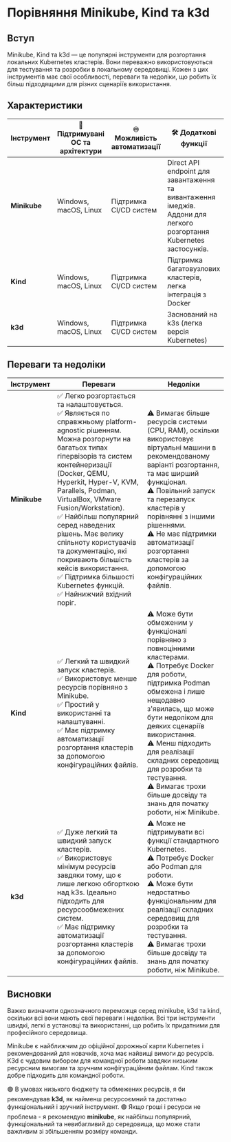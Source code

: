 
# Порівняння Minikube, Kind та k3d

## Вступ

Minikube, Kind та k3d — це популярні інструменти для розгортання локальних Kubernetes кластерів. Вони переважно використовуються для тестування та розробки в локальному середовищі. Кожен з цих інструментів має свої особливості, переваги та недоліки, що робить їх більш підходящими для різних сценаріїв використання.

## Характеристики

| Інструмент | 📱 Підтримувані ОС та архітектури | ♾️ Можливість автоматизації | 🛠️ Додаткові функції |
|------------|--------------------------------|--------------------------|-------------------|
| **Minikube** | Windows, macOS, Linux | Підтримка CI/CD систем | Direct API endpoint для завантаження та вивантаження імеджів. Аддони для легкого розгортання Kubernetes застосунків. |
| **Kind** | Windows, macOS, Linux | Підтримка CI/CD систем | Підтримка багатовузлових кластерів, легка інтеграція з Docker |
| **k3d** | Windows, macOS, Linux | Підтримка CI/CD систем | Заснований на k3s (легка версія Kubernetes) |

## Переваги та недоліки

| Інструмент | Переваги | Недоліки |
|------------|----------|----------|
| **Minikube** | ✅ Легко розгортається та налаштовується.<br>✅ Являється по справжньому platform-agnostic рішенням. Можна розгорнути на багатьох типах гіпервізорів та систем контейнеризації (Docker, QEMU, Hyperkit, Hyper-V, KVM, Parallels, Podman, VirtualBox, VMware Fusion/Workstation).<br>✅ Найбільш популярний серед наведених рішень. Має велику спільноту користувачів та документацію, які покривають більшість кейсів використання.<br>✅ Підтримка більшості Kubernetes функцій.<br>✅ Найнижчий вхідний поріг. | ⚠️ Вимагає більше ресурсів системи (CPU, RAM), оскільки використовує віртуальні машини в рекомендованому варіанті розгортання, та має ширший функціонал.<br>⚠️ Повільний запуск та перезапуск кластерів у порівнянні з іншими рішеннями.<br>⚠️ Не має підтримки автоматизації розгортання кластерів за допомогою конфігураційних файлів. |
| **Kind** | ✅ Легкий та швидкий запуск кластерів.<br>✅ Використовує менше ресурсів порівняно з Minikube.<br>✅ Простий у використанні та налаштуванні.<br>✅ Має підтримку автоматизації розгортання кластерів за допомогою конфігураційних файлів.| ⚠️ Може бути обмеженим у функціоналі порівняно з повноцінними кластерами.<br>⚠️ Потребує Docker для роботи, підтримка Podman обмежена і лише нещодавно з'явилась, що може бути недоліком для деяких сценаріїв використання.<br>⚠️ Менш підходить для реалізації складних середовищ для розробки та тестування.<br>⚠️ Вимагає трохи більше досвіду та знань для початку роботи, ніж Minikube. |
| **k3d** | ✅ Дуже легкий та швидкий запуск кластерів.<br>✅ Використовує мінімум ресурсів завдяки тому, що є лише легкою обгорткою над k3s. Ідеально підходить для ресурсообмежених систем.<br>✅ Має підтримку автоматизації розгортання кластерів за допомогою конфігураційних файлів. | ⚠️ Може не підтримувати всі функції стандартного Kubernetes.<br>⚠️ Потребує Docker або Podman для роботи.<br>⚠️ Може бути недостатньо функціональним для реалізації складних середовищ для розробки та тестування.<br>⚠️ Вимагає трохи більше досвіду та знань для початку роботи, ніж Minikube. |

## Висновки
Важко визначити однозначного переможця серед minikube, k3d та kind, оскільки всі вони мають свої переваги і недоліки. Всі три інструменти швидкі, легкі в установці та використанні, що робить їх придатними для професійного середовища.

Minikube є найближчим до офіційної дорожньої карти Kubernetes і рекомендований для новачків, хоча має найвищі вимоги до ресурсів. K3d є чудовим вибором для командної роботи завдяки низьким ресурсним вимогам та зручним конфігураційним файлам. Kind також добре підходить для командної роботи.

🟢 В умовах низького бюджету та обмежених ресурсів, я би рекомендував **k3d**, як найменш ресурсоємний та достатньо функціональний і зручний інструмент.
🟢 Якщо гроші і ресурси не проблема - я рекомендую **minikube**, як найбільш популярний,  функціональний та невибагливий до середовища, що може стати важливим зі збільшенням розміру команди. 


